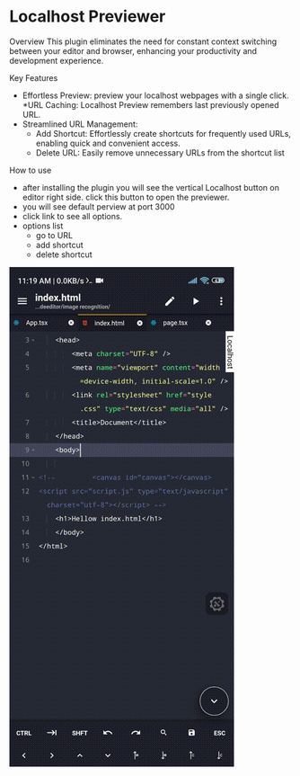 # Localhost Previewer

Overview
This plugin eliminates the need for constant context switching between your editor and browser, enhancing your productivity and development experience.

Key Features
 * Effortless Preview: preview your localhost webpages with a single click.
 *URL Caching: Localhost Preview remembers last previously opened URL.
 * Streamlined URL Management:
   * Add Shortcut: Effortlessly create shortcuts for frequently used URLs, enabling quick and convenient access.
   * Delete URL: Easily remove unnecessary URLs from the shortcut list

How to use
* after installing the plugin you will see the vertical Localhost button on editor right side. click this button to open the previewer.
* you will see default perview at port 3000 
* click link to see all options.
* options list
  * go to URL
  * add shortcut
  * delete shortcut


![This is demo Gif](demo.gif)

 